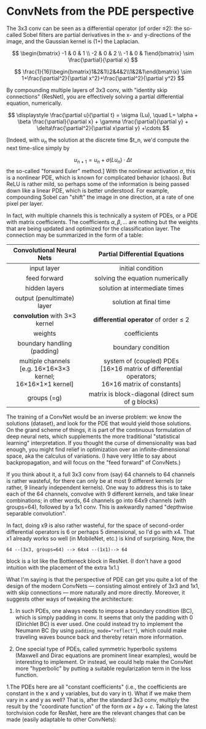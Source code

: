 # ConvNets from the PDE perspective

The 3x3 conv can be seen as a differential operator (of order ≤2): the so-called Sobel filters are partial derivatives in the x- and y-directions of the image, and the Gaussian kernel is (1+) the Laplacian.

$$
\begin{bmatrix} -1 & 0 & 1 \\ -2 & 0 & 2 \\ -1 & 0 & 1\end{bmatrix} \sim \frac{\partial}{\partial x}
$$ 

$$
\frac{1}{16}\begin{bmatrix}1&2&1\\2&4&2\\1&2&1\end{bmatrix} \sim 1+\frac{\partial^2}{\partial x^2}+\frac{\partial^2}{\partial y^2}
$$

By compounding multiple layers of 3x3 conv, with "identity skip connections" (ResNet), you are effectively solving a partial differential equation, numerically.

$$
\displaystyle \frac{\partial u}{\partial t} = \sigma (Lu), \quad L= \alpha + \beta \frac{\partial}{\partial x} + \gamma \frac{\partial}{\partial y} + \delta\frac{\partial^2}{\partial x\partial y} +\cdots
$$

\[Indeed, with $u_n$ the solution at the discrete time $t_n, we'd compute the next time-slice simply by 

$$
u_{n+1} = u_n+ \sigma (L u_n) \cdot \Delta t
$$
the so-called "forward Euler" method.] With the nonlinear activation $\sigma$, this is a nonlinear PDE, which is known for complicated behavior (chaos). But ReLU is rather mild, so perhaps some of the information is being passed down like a linear PDE, which is better understood. For example, compounding Sobel can "shift" the image in one direction, at a rate of one pixel per layer.

In fact, with multiple channels this is technically a system of PDEs, or a PDE with matrix coefficients. The coefficients $\alpha, \beta,\ldots$ are nothing but the weights that are being updated and optimized for the classification layer. The connection may be summarized in the form of a table:

Convolutional Neural Nets | Partial Differential Equations
:----:|:-------:
input layer | initial condition
feed forward | solving the equation numerically
hidden layers | solution at intermediate times
output (penultimate) layer | solution at final time
**convolution** with 3×3 kernel | **differential operator** of order ≤ 2
weights | coefficients
boundary handling <br> (padding) | boundary condition
multiple channels <br> [e.g. 16×16×3×3 kernel; <br> 16×16×1×1 kernel] | system of (coupled) PDEs <br> [16×16 matrix of differential operators; <br> 16×16 matrix of constants]
groups (=g) | matrix is block-diagonal (direct sum of g blocks)

The training of a ConvNet would be an inverse problem: we know the solutions (dataset), and look for the PDE that would yield those solutions. On the grand scheme of things, it is part of the continuous formulation of deep neural nets, which supplements the more traditional "statistical learning" interpretation. If you thought the curse of dimensionality was bad enough, you might find relief in optimization over an infinite-dimensional space, aka the calculus of variations. (I have very little to say about backpropagation, and will focus on the "feed forward" of ConvNets.)



If you think about it, a full 3x3 conv from (say) 64 channels to 64 channels is rather wasteful, for there can only be at most 9 different kernels (or rather, 9 linearly independent kernels). One way to address this is to take each of the 64 channels, convolve with 9 different kernels, and take linear combinations; in other words, 64 channels go into 64x9 channels (with groups=64), followed by a 1x1 conv. This is awkwardly named "depthwise separable convolution".

In fact, doing x9 is also rather wasteful, for the space of second-order differential operators is 6 or perhaps 5 dimensional, so I'd go with x4. That x1 already works so well (in MobileNet, etc.) is kind of surprising. Now, the

	64 --(3x3, groups=64) --> 64x4 --(1x1)--> 64

block is a lot like the Bottleneck block in ResNet. (I don't have a good intuition with the placement of the extra 1x1.)

What I'm saying is that the perspective of PDE can get you quite a lot of the design of the modern ConvNets — consisting almost entirely of 3x3 and 1x1, with skip connections — more naturally and more directly. Moreover, it suggests other ways of tweaking the architecture:

1. In such PDEs, one always needs to impose a boundary condition (BC), which is simply padding in conv. It seems that only the padding with 0 (Dirichlet BC) is ever used. One could instead try to implement the Neumann BC (by using `padding_mode="reflect"`), which could make traveling waves bounce back and thereby retain more information.

1. One special type of PDEs, called symmetric hyperbolic systems (Maxwell and Dirac equations are prominent linear examples), would be interesting to implement. Or instead, we could help make the ConvNet more "hyperbolic" by putting a suitable regularization term in the loss function.

1.The PDEs here are all "constant coefficients" (i.e., the coefficients are constant in the x and y variables, but do vary in t). What if we make them vary in x and y as well? That is, after the standard 3x3 conv, multiply the result by the "coordinate function" of the form $ax+by+c$. Taking the latest torchvision code for ResNet, here are the relevant changes that can be made (easily adaptable to other ConvNets):
